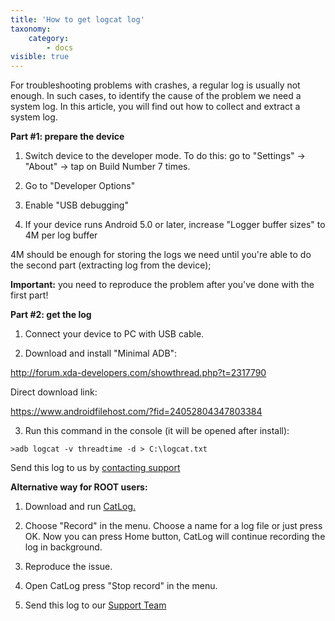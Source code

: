 ```yaml
---
title: 'How to get logcat log'
taxonomy:
    category:
        - docs
visible: true
---
```


For troubleshooting problems with crashes, a regular log is usually not enough. In such cases, to identify the cause of the problem we need a system log. In this article, you will find out how to collect and extract a system log.

**Part #1: prepare the device**

1. Switch device to the developer mode. To do this: go to "Settings" -> "About" -> tap on Build Number 7 times.

2. Go to "Developer Options"

3. Enable "USB debugging"

4. If your device runs Android 5.0 or later, increase "Logger buffer sizes" to 4M per log buffer

4M should be enough for storing the logs we need until you're able to do the second part (extracting log from the device);

**Important:** you need to reproduce the problem after you've done with the first part!


**Part #2: get the log**

1. Connect your device to PC with USB cable.

2. Download and install "Minimal ADB":

<http://forum.xda-developers.com/showthread.php?t=2317790>

Direct download link:

<https://www.androidfilehost.com/?fid=24052804347803384>

3. Run this command in the console (it will be opened after install):

`>adb logcat -v threadtime -d > C:\logcat.txt` 

Send this log to us by [contacting support](mailto:support@adguard.com?subject=logcat)

**Alternative way for ROOT users:**

1. Download and run [CatLog.](https://play.google.com/store/apps/details?id=com.nolanlawson.logcat&noprocess)

2. Choose "Record" in the menu. Choose a name for a log file or just press OK. Now you can press Home button, CatLog will continue recording the log in background.

3. Reproduce the issue.

4. Open CatLog press "Stop record" in the menu.

5. Send this log to our [Support Team](mailto:support@adguard.com?subject=logcat)
